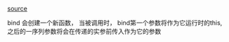 [source](https://juejin.im/post/59093b1fa0bb9f006517b906)

bind 会创建一个新函数， 当被调用时， bind第一个参数将作为它运行时的this, 之后的一序列参数将会在传递的实参前传入作为它的参数